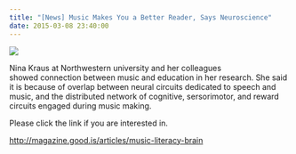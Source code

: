 ```yaml
---
title: "[News] Music Makes You a Better Reader, Says Neuroscience"
date: 2015-03-08 23:40:00
---
```


![](https://assets.rebelmouse.io/eyJhbGciOiJIUzI1NiIsInR5cCI6IkpXVCJ9.eyJpbWFnZSI6Imh0dHBzOi8vYXNzZXRzLnJibC5tcy8xOTg4NjUwNS9vcmlnaW4uanBnIiwiZXhwaXJlc19hdCI6MTY4OTEzNjA2MX0.VPw-eNt5JdbFfjSBZx9IONSU42xNlbP8rLoMoLIdJIc/img.jpg?width=980&quality=85#25)

Nina Kraus at Northwestern university and her colleagues showed connection between music and education in her research. She said it is because of overlap between neural circuits dedicated to speech and music, and the distributed network of cognitive, sersorimotor, and reward circuits engaged during music making.

Please click the link if you are interested in. 

<http://magazine.good.is/articles/music-literacy-brain>

